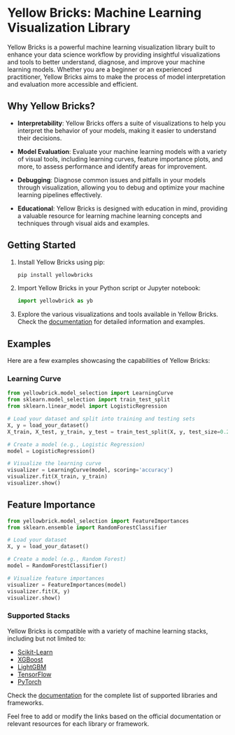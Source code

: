 # Yellow Bricks: Machine Learning Visualization Library

Yellow Bricks is a powerful machine learning visualization library built to enhance your data science workflow by providing insightful visualizations and tools to better understand, diagnose, and improve your machine learning models. Whether you are a beginner or an experienced practitioner, Yellow Bricks aims to make the process of model interpretation and evaluation more accessible and efficient.

## Why Yellow Bricks?

- **Interpretability**: Yellow Bricks offers a suite of visualizations to help you interpret the behavior of your models, making it easier to understand their decisions.

- **Model Evaluation**: Evaluate your machine learning models with a variety of visual tools, including learning curves, feature importance plots, and more, to assess performance and identify areas for improvement.

- **Debugging**: Diagnose common issues and pitfalls in your models through visualization, allowing you to debug and optimize your machine learning pipelines effectively.

- **Educational**: Yellow Bricks is designed with education in mind, providing a valuable resource for learning machine learning concepts and techniques through visual aids and examples.

## Getting Started

1. Install Yellow Bricks using pip:

    ```bash
    pip install yellowbricks
    ```

2. Import Yellow Bricks in your Python script or Jupyter notebook:

    ```python
    import yellowbrick as yb
    ```

3. Explore the various visualizations and tools available in Yellow Bricks. Check the [documentation](https://yellowbricks.readthedocs.io/) for detailed information and examples.

## Examples

Here are a few examples showcasing the capabilities of Yellow Bricks:

### Learning Curve

```python
from yellowbrick.model_selection import LearningCurve
from sklearn.model_selection import train_test_split
from sklearn.linear_model import LogisticRegression

# Load your dataset and split into training and testing sets
X, y = load_your_dataset()
X_train, X_test, y_train, y_test = train_test_split(X, y, test_size=0.2, random_state=42)

# Create a model (e.g., Logistic Regression)
model = LogisticRegression()

# Visualize the learning curve
visualizer = LearningCurve(model, scoring='accuracy')
visualizer.fit(X_train, y_train)
visualizer.show()
```

## Feature Importance
```python
from yellowbrick.model_selection import FeatureImportances
from sklearn.ensemble import RandomForestClassifier

# Load your dataset
X, y = load_your_dataset()

# Create a model (e.g., Random Forest)
model = RandomForestClassifier()

# Visualize feature importances
visualizer = FeatureImportances(model)
visualizer.fit(X, y)
visualizer.show()
```

### Supported Stacks

Yellow Bricks is compatible with a variety of machine learning stacks, including but not limited to:

- [Scikit-Learn](https://scikit-learn.org/)
- [XGBoost](https://xgboost.readthedocs.io/)
- [LightGBM](https://lightgbm.readthedocs.io/)
- [TensorFlow](https://www.tensorflow.org/)
- [PyTorch](https://pytorch.org/)

Check the [documentation](https://yellowbricks.readthedocs.io/) for the complete list of supported libraries and frameworks.

Feel free to add or modify the links based on the official documentation or relevant resources for each library or framework.


